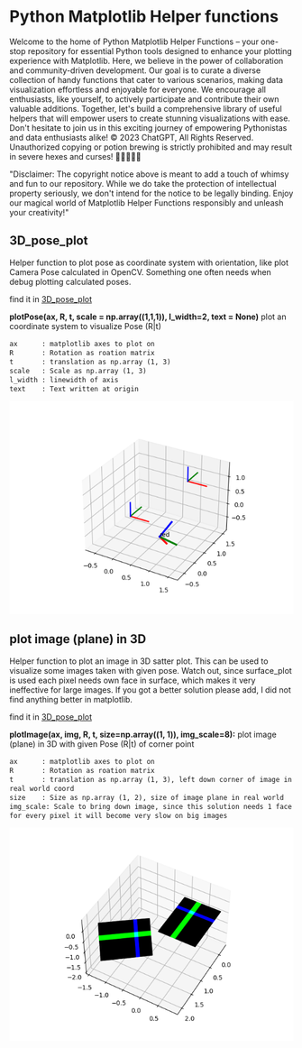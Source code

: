 # Python Matplotlib Helper functions

Welcome to the home of Python Matplotlib Helper Functions – your one-stop repository for essential Python tools designed to enhance your plotting experience with Matplotlib. Here, we believe in the power of collaboration and community-driven development. Our goal is to curate a diverse collection of handy functions that cater to various scenarios, making data visualization effortless and enjoyable for everyone. We encourage all enthusiasts, like yourself, to actively participate and contribute their own valuable additions. Together, let's build a comprehensive library of useful helpers that will empower users to create stunning visualizations with ease. Don't hesitate to join us in this exciting journey of empowering Pythonistas and data enthusiasts alike!
© 2023 ChatGPT, All Rights Reserved. Unauthorized copying or potion brewing is strictly prohibited and may result in severe hexes and curses! 🧙‍♂️🚫🧪✨


"Disclaimer: The copyright notice above is meant to add a touch of whimsy and fun to our repository. While we do take the protection of intellectual property seriously, we don't intend for the notice to be legally binding. Enjoy our magical world of Matplotlib Helper Functions responsibly and unleash your creativity!"

## 3D_pose_plot
Helper function to plot pose as coordinate system with orientation, like plot Camera Pose calculated in OpenCV. Something one often needs when debug plotting calculated poses.

find it in [3D_pose_plot](src/3D_pose_plot.py)

**plotPose(ax, R, t, scale = np.array((1,1,1)), l_width=2, text = None)**
    plot an coordinate system to visualize Pose (R|t)
    
    ax      : matplotlib axes to plot on
    R       : Rotation as roation matrix
    t       : translation as np.array (1, 3)
    scale   : Scale as np.array (1, 3)
    l_width : linewidth of axis
    text    : Text written at origin

![](imgs/pose_plot.png)

## plot image (plane) in 3D 
Helper function to plot an image in 3D satter plot. This can be used to visualize some images taken with given pose. Watch out, since surface_plot is used each pixel needs own face in surface, which makes it very ineffective for large images. If you got a better solution please add, I did not find anything better in matplotlib. 

find it in [3D_pose_plot](src/3D_pose_plot.py)

**plotImage(ax, img, R, t, size=np.array((1, 1)), img_scale=8):**
    plot image (plane) in 3D with given Pose (R|t) of corner point

    ax      : matplotlib axes to plot on
    R       : Rotation as roation matrix
    t       : translation as np.array (1, 3), left down corner of image in real world coord
    size    : Size as np.array (1, 2), size of image plane in real world
    img_scale: Scale to bring down image, since this solution needs 1 face for every pixel it will become very slow on big images 


![](imgs/img_plane_plot.png)